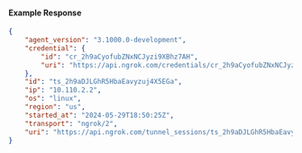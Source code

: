 <!-- Code generated for API Clients. DO NOT EDIT. -->

#### Example Response

```json
{
	"agent_version": "3.1000.0-development",
	"credential": {
		"id": "cr_2h9aCyofubZNxNCJyzi9XBhz7AH",
		"uri": "https://api.ngrok.com/credentials/cr_2h9aCyofubZNxNCJyzi9XBhz7AH"
	},
	"id": "ts_2h9aDJLGhR5HbaEavyzuj4X5EGa",
	"ip": "10.110.2.2",
	"os": "linux",
	"region": "us",
	"started_at": "2024-05-29T18:50:25Z",
	"transport": "ngrok/2",
	"uri": "https://api.ngrok.com/tunnel_sessions/ts_2h9aDJLGhR5HbaEavyzuj4X5EGa"
}
```
